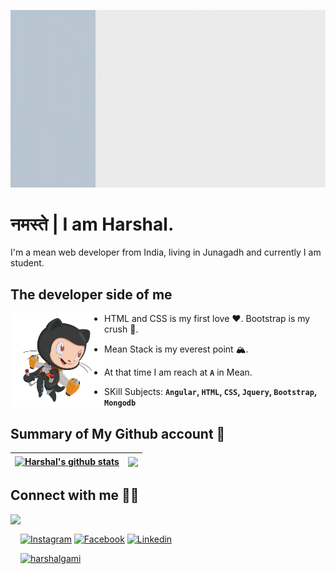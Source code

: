 ![profile](profile.gif)

# नमस्ते | I am Harshal.

I'm a mean web developer from India, living in Junagadh and currently I am student. 

## The developer side of me

<img src="Cartoon.png" align="left" height="150">

- HTML and CSS is my first love ❤️. Bootstrap is my crush 🥰. 

- Mean Stack is my everest point 🏔️.

- At that time I am reach at **`A`** in Mean.

- SKill Subjects: **`Angular`, `HTML`, `CSS`, `Jquery`, `Bootstrap`, `Mongodb`** 


## Summary of My Github account 🧾

| <a href="https://github.com/harshalgami13"><img align="center" src="https://github-readme-stats.vercel.app/api?username=harshalgami13&show_icons=true&theme=vue&hide_border=true&custom_title=My%20%Github%20%Stats&hide=contribs,issues&count_private=true&cache_seconds=10" alt="Harshal's github stats" /></a> | <a href="https://github.com/harshalgami13"><img align="center" src="https://github-readme-stats.vercel.app/api/top-langs/?username=harshalgami13&layout=compact&theme=vue&hide_border=true&cache_seconds=10" /></a> |  
| ------------- | ------------- |

<!-- ## Streak stats 🔥

| <a href="https://github.com/harshalgami13"><img align="center" src="https://github-readme-streak-stats.herokuapp.com/?user=harshalgami13&theme=vue&text_color=ffffff&hide_border=true&cache_seconds=10" /></a> |
| ------------- |
-->

## Connect with me 🖐🏻

<img src="https://octodex.github.com/images/daftpunktocat-thomas.gif" align="left" height="150">

<br/>

 [![Instagram][1.1]][1.2] [![Facebook][2.1]][2.2] [![Linkedin][3.1]][3.2]  

[1.1]: https://img.shields.io/badge/Instagram-C13584?style=for-the-badge&logo=instagram&logoColor=ffffff
[1.2]: https://www.instagram.com/___.h_g_patel.___13/

[2.1]: https://img.shields.io/badge/Facebook-4267B2?style=for-the-badge&logo=facebook&logoColor=ffffff
[2.2]: https://www.facebook.com/harshal.gami.136/

[3.1]: https://img.shields.io/badge/Linkedin-2867B2?style=for-the-badge&logo=linkedin&logoColor=ffffff
[3.2]: https://www.linkedin.com/in/harshalgami/

[![harshalgami][4.1]][4.2]

[4.1]: https://img.shields.io/badge/harshalgami-0fbcd3?style=for-the-badge&logo=wordpress&logoColor=ffffff&color=3a3a81
[4.2]: https://harshalgami13.github.io/
